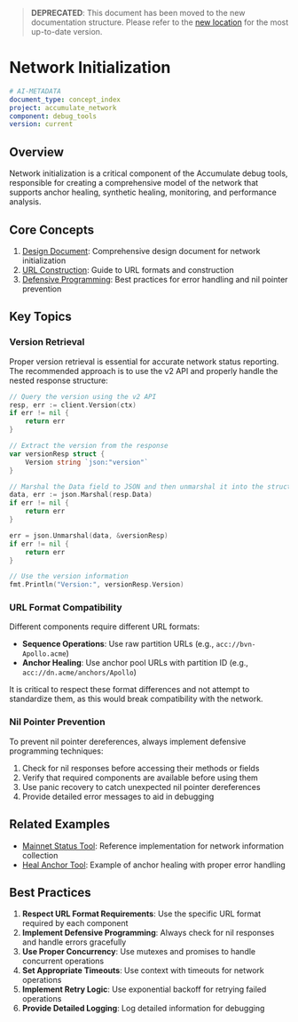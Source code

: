 > **DEPRECATED**: This document has been moved to the new documentation structure. Please refer to the [new location](../new_structure/04_network/03_initialization/01_overview.md) for the most up-to-date version.

# Network Initialization

```yaml
# AI-METADATA
document_type: concept_index
project: accumulate_network
component: debug_tools
version: current
```

## Overview

Network initialization is a critical component of the Accumulate debug tools, responsible for creating a comprehensive model of the network that supports anchor healing, synthetic healing, monitoring, and performance analysis.

## Core Concepts

1. [Design Document](./design.md): Comprehensive design document for network initialization
2. [URL Construction](../url-construction.md): Guide to URL formats and construction
3. [Defensive Programming](../error-handling.md): Best practices for error handling and nil pointer prevention

## Key Topics

### Version Retrieval

Proper version retrieval is essential for accurate network status reporting. The recommended approach is to use the v2 API and properly handle the nested response structure:

```go
// Query the version using the v2 API
resp, err := client.Version(ctx)
if err != nil {
    return err
}

// Extract the version from the response
var versionResp struct {
    Version string `json:"version"`
}

// Marshal the Data field to JSON and then unmarshal it into the struct
data, err := json.Marshal(resp.Data)
if err != nil {
    return err
}

err = json.Unmarshal(data, &versionResp)
if err != nil {
    return err
}

// Use the version information
fmt.Println("Version:", versionResp.Version)
```

### URL Format Compatibility

Different components require different URL formats:

- **Sequence Operations**: Use raw partition URLs (e.g., `acc://bvn-Apollo.acme`)
- **Anchor Healing**: Use anchor pool URLs with partition ID (e.g., `acc://dn.acme/anchors/Apollo`)

It is critical to respect these format differences and not attempt to standardize them, as this would break compatibility with the network.

### Nil Pointer Prevention

To prevent nil pointer dereferences, always implement defensive programming techniques:

1. Check for nil responses before accessing their methods or fields
2. Verify that required components are available before using them
3. Use panic recovery to catch unexpected nil pointer dereferences
4. Provide detailed error messages to aid in debugging

## Related Examples

- [Mainnet Status Tool](../../examples/mainnet-status.md): Reference implementation for network information collection
- [Heal Anchor Tool](../../examples/heal-anchor.md): Example of anchor healing with proper error handling

## Best Practices

1. **Respect URL Format Requirements**: Use the specific URL format required by each component
2. **Implement Defensive Programming**: Always check for nil responses and handle errors gracefully
3. **Use Proper Concurrency**: Use mutexes and promises to handle concurrent operations
4. **Set Appropriate Timeouts**: Use context with timeouts for network operations
5. **Implement Retry Logic**: Use exponential backoff for retrying failed operations
6. **Provide Detailed Logging**: Log detailed information for debugging
